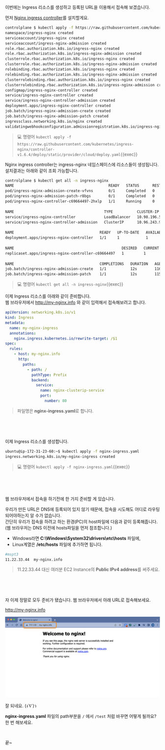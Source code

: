 이번에는 Ingress 리소스를 생성하고 등록된 URL을 이용해서 접속해 보겠습니다.

먼저 [Nginx ingress controller](https://kubernetes.github.io/ingress-nginx/)를 설치할게요.

```bash
controlplane $ kubectl apply -f https://raw.githubusercontent.com/kubernetes/ingress-nginx/controller-v1.6.4/deploy/static/provider/cloud/deploy.yaml
namespace/ingress-nginx created
serviceaccount/ingress-nginx created
serviceaccount/ingress-nginx-admission created
role.rbac.authorization.k8s.io/ingress-nginx created
role.rbac.authorization.k8s.io/ingress-nginx-admission created
clusterrole.rbac.authorization.k8s.io/ingress-nginx created
clusterrole.rbac.authorization.k8s.io/ingress-nginx-admission created
rolebinding.rbac.authorization.k8s.io/ingress-nginx created
rolebinding.rbac.authorization.k8s.io/ingress-nginx-admission created
clusterrolebinding.rbac.authorization.k8s.io/ingress-nginx created
clusterrolebinding.rbac.authorization.k8s.io/ingress-nginx-admission created
configmap/ingress-nginx-controller created
service/ingress-nginx-controller created
service/ingress-nginx-controller-admission created
deployment.apps/ingress-nginx-controller created
job.batch/ingress-nginx-admission-create created
job.batch/ingress-nginx-admission-patch created
ingressclass.networking.k8s.io/nginx created
validatingwebhookconfiguration.admissionregistration.k8s.io/ingress-nginx-admission created
```

> 💻 명령어 `kubectl apply -f https://raw.githubusercontent.com/kubernetes/ingress-nginx/controller-v1.6.4/deploy/static/provider/cloud/deploy.yaml`{{exec}}

Nginx ingress controller는 ingress-nginx 네임스페이스에 리소스들이 생성됩니다.  
설치결과는 아래와 같이 조회 가능합니다.
```bash
controlplane $ kubectl get all -n ingress-nginx 
NAME                                           READY   STATUS      RESTARTS   AGE
pod/ingress-nginx-admission-create-vfvns       0/1     Completed   0          115s
pod/ingress-nginx-admission-patch-r8bgs        0/1     Completed   0          115s
pod/ingress-nginx-controller-c69664497-2hxlp   1/1     Running     0          115s

NAME                                         TYPE           CLUSTER-IP     EXTERNAL-IP   PORT(S)                      AGE
service/ingress-nginx-controller             LoadBalancer   10.98.196.58   <pending>     80:30076/TCP,443:31992/TCP   116s
service/ingress-nginx-controller-admission   ClusterIP      10.96.243.97   <none>        443/TCP                      116s

NAME                                       READY   UP-TO-DATE   AVAILABLE   AGE
deployment.apps/ingress-nginx-controller   1/1     1            1           116s

NAME                                                 DESIRED   CURRENT   READY   AGE
replicaset.apps/ingress-nginx-controller-c69664497   1         1         1       115s

NAME                                       COMPLETIONS   DURATION   AGE
job.batch/ingress-nginx-admission-create   1/1           12s        116s
job.batch/ingress-nginx-admission-patch    1/1           12s        115s
```

> 💻 명령어 `kubectl get all -n ingress-nginx`{{exec}}





















이제 Ingress 리소스를 아래와 같이 준비합니다.  
웹 브라우저에서 http://my-nginx.info 와 같이 입력해서 접속해보려고 합니다.

```yaml
apiVersion: networking.k8s.io/v1
kind: Ingress
metadata:
  name: my-nginx-ingress
  annotations:
    nginx.ingress.kubernetes.io/rewrite-target: /$1
spec:
  rules:
    - host: my-nginx.info
      http:
        paths:
          - path: /
            pathType: Prefix
            backend:
              service:
                name: nginx-clusterip-service
                port:
                  number: 80
```
> 파일명은 **nginx-ingress.yaml**로 합니다.

<br><br><br>

이제 Ingress 리소스를 생성합니다.
```bash
ubuntu@ip-172-31-23-60:~$ kubectl apply -f nginx-ingress.yaml
ingress.networking.k8s.io/my-nginx-ingress created
```

> 💻 명령어 `kubectl apply -f nginx-ingress.yaml`{{exec}}

<br><br><br>

웹 브라우저에서 접속을 하기전에 한 가지 준비할 게 있습니다.

우리가 만든 URL은 DNS에 등록되어 있지 않기 때문에, 접속을 시도해도 어디로 라우팅 되어야하는지 알 수가 없습니다.  
간단히 우리가 접속을 하려고 하는 환경(PC)의 host파일에 다음과 같이 등록해줍니다.  
(웹 브라우저는 DNS 이전에 hosts파일을 먼저 참조합니다.)

- Windows라면 **C:\Windows\System32\drivers\etc\hosts** 파일에,
- Linux계열은 **/etc/hosts** 파일에 추가하면 됩니다.

```bash
#mspt3
11.22.33.44  my-nginx.info
```
> 11.22.33.44 대신 여러분 EC2 Instance의 **Public IPv4 address**를 써주세요.

<br><br><br>

자 이제 정말로 모두 준비가 됐습니다.
웹 브라우저에서 아래 URL로 접속해보세요.

http://my-nginx.info

![h:300](./img/k8s_nginx_ingress.png)

잘 되네요. (ง˙∇˙)ว

**nginx-ingress.yaml** 파일의 path부분을 `/` 에서 `/test` 처럼 바꾸면 어떻게 될까요?  
한 번 해보세요.

<br>

끝~